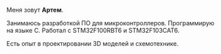 Меня зовут **Артем**.


Занимаюсь разработкой ПО для микроконтроллеров. Программирую на языке С. Работал с STM32F100RBT6 и STM32F103CAT6.


Есть опыт в проектировании 3D моделей и схемотехнике.
